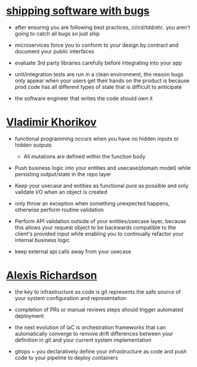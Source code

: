 # [shipping software with bugs](https://www.se-radio.net/2021/01/episode-441-shipping-software-with-bugs/)

- after ensuring you are following best practices, ci/cd/tdd/etc. you aren’t going to catch all bugs so just ship

- microservices force you to conform to your design by contract and document your public interfaces

- evaluate 3rd party libraries carefully before integrating into your app

- unit/integration tests are run in a clean environment, the reason bugs only appear when your users get their hands on the product is because prod code has all different types of state that is difficult to anticipate
 
- the software engineer that writes the code should own it
 

# [Vladimir Khorikov](https://www.se-radio.net/2020/07/episode-418-functional-programming-in-enterprise-applications/)
- functional programming occurs when you have no hidden inputs or hidden outputs
  - All mutations are defined within the function body

- Push business logic into your entities and usecase(domain model) while persisting output/state in the repo layer
- Keep your usecase and entities as functional pure as possible and only validate I/O when an object is created

- only throw an exception when something unexpected happens, otherwise perform routine validation

- Perform API validation outside of your entities/usecase layer, because this allows your request object to be backwards compatible to the client's provided input while enabling you to continually refactor your internal business logic

- keep external api calls away from your usecase


# [Alexis Richardson](https://www.se-radio.net/2020/12/episode-440-alexis-richardson-on-gitops/)

- the key to infrastructure as code is git represents the safe source of your system configuration and representation 
- completion of PRs or manual reviews steps should trigger automated deployment

- the next evolution of IaC is orchestration frameworks that can automatically converge to remove drift differences between your definition in git and your current system implementation 

- gitops = you declaratively define your infrastructure as code and push code to your pipeline to deploy containers
